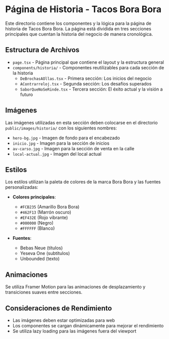 # Página de Historia - Tacos Bora Bora

Este directorio contiene los componentes y la lógica para la página de historia de Tacos Bora Bora. La página está dividida en tres secciones principales que cuentan la historia del negocio de manera cronológica.

## Estructura de Archivos

- `page.tsx` - Página principal que contiene el layout y la estructura general
- `components/historia/` - Componentes reutilizables para cada sección de la historia
  - `DeBrochasAOllas.tsx` - Primera sección: Los inicios del negocio
  - `AContrarreloj.tsx` - Segunda sección: Los desafíos superados
  - `SaborQueNoSeRinde.tsx` - Tercera sección: El éxito actual y la visión a futuro

## Imágenes

Las imágenes utilizadas en esta sección deben colocarse en el directorio `public/images/historia/` con los siguientes nombres:

- `hero-bg.jpg` - Imagen de fondo para el encabezado
- `inicio.jpg` - Imagen para la sección de inicios
- `av-carso.jpg` - Imagen para la sección de venta en la calle
- `local-actual.jpg` - Imagen del local actual

## Estilos

Los estilos utilizan la paleta de colores de la marca Bora Bora y las fuentes personalizadas:

- **Colores principales**:
  - `#FCB235` (Amarillo Bora Bora)
  - `#462F13` (Marrón oscuro)
  - `#EF432E` (Rojo vibrante)
  - `#000000` (Negro)
  - `#FFFFFF` (Blanco)

- **Fuentes**:
  - Bebas Neue (títulos)
  - Yeseva One (subtítulos)
  - Unbounded (texto)

## Animaciones

Se utiliza Framer Motion para las animaciones de desplazamiento y transiciones suaves entre secciones.

## Consideraciones de Rendimiento

- Las imágenes deben estar optimizadas para web
- Los componentes se cargan dinámicamente para mejorar el rendimiento
- Se utiliza lazy loading para las imágenes fuera del viewport
